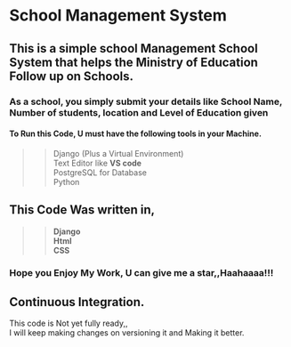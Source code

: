 # School Management System<br>
## This is a simple school Management School System that helps the Ministry of Education Follow up on Schools.<br>
### As a school, you simply submit your details like School Name, Number of students, location and Level of Education given
#### To Run this Code, U must have the following tools in your Machine.<br>

>>Django (Plus a Virtual Environment)<br>
>>Text Editor like **VS code**<br>
>>PostgreSQL for Database<br>
>>Python<br>
## This Code Was written in,
>>**Django**<br>
>>**Html**<br>
>>**CSS**<br>
### Hope you Enjoy My Work, U can give me a star,,Haahaaaa!!!

## Continuous Integration.
This code is Not yet fully ready,,<br>
I will keep making changes on versioning it and Making it better.<br>
